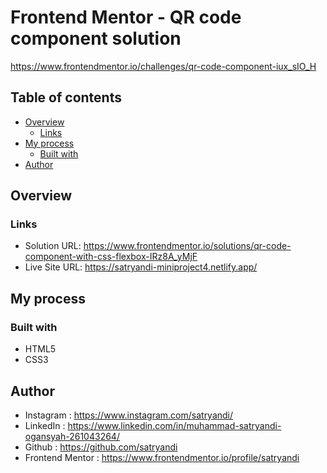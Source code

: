 # Frontend Mentor - QR code component solution

https://www.frontendmentor.io/challenges/qr-code-component-iux_sIO_H

## Table of contents

- [Overview](#overview)
  - [Links](#links)
- [My process](#my-process)
  - [Built with](#built-with)
- [Author](#author)

## Overview

### Links

- Solution URL: https://www.frontendmentor.io/solutions/qr-code-component-with-css-flexbox-IRz8A_yMjF
- Live Site URL: https://satryandi-miniproject4.netlify.app/

## My process

### Built with

- HTML5
- CSS3

## Author

- Instagram : https://www.instagram.com/satryandi/
- LinkedIn : https://www.linkedin.com/in/muhammad-satryandi-ogansyah-261043264/
- Github : https://github.com/satryandi
- Frontend Mentor : https://www.frontendmentor.io/profile/satryandi
